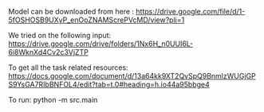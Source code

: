 Model can be downloaded from here :
https://drive.google.com/file/d/1-5fOSHOSB9UXyP_enOoZNAMScrePVcMD/view?pli=1

We tried on the following input:
https://drive.google.com/drive/folders/1Nx6H_n0UUI6L-6i8WknXd4Cv2c3VjZTP

To get all the task related resources:
https://docs.google.com/document/d/13a64kk9XT2QvSpQ9BnmlzWUGjGPS9YsGA7RIbBNFOL4/edit?tab=t.0#heading=h.io44a95bbge4

To run:
python -m src.main
